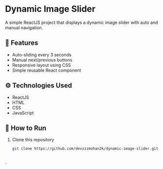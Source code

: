 # Dynamic Image Slider

A simple ReactJS project that displays a dynamic image slider with auto and manual navigation.

## 🧠 Features
- Auto-sliding every 3 seconds
- Manual next/previous buttons
- Responsive layout using CSS
- Simple reusable React component

## ⚙ Technologies Used
- ReactJS
- HTML
- CSS
- JavaScript

## 🚀 How to Run
1. Clone this repository  
   ```bash
   git clone https://github.com/devzzzmohan2k/dynamic-image-slider.git

   
   
.
